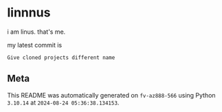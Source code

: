 # linnnus

i am linus. that's me.

my latest commit is

```
Give cloned projects different name
```

## Meta

This README was automatically generated on `fv-az888-566` using Python
`3.10.14` at `2024-08-24 05:36:38.134153`.
